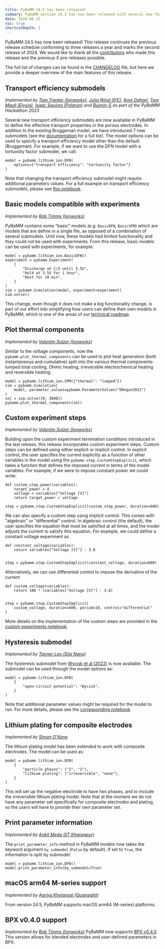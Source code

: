```yaml
---
title: PyBaMM 24.5 has been released!
summary: PyBaMM version 24.5 has now been released with several new features and improvements.
date: 2024-06-25
toc: true
shortcutDepth: 1
---
```


PyBaMM 24.5 has now been released! This release continues the previous release schedule conforming to three releases a year and marks the second release of 2024. We would like to thank all the [contributors](https://pybamm.org/teams/) who made this release and the previous X pre-releases possible.

The full list of changes can be found in the [CHANGELOG](https://pybamm.org/changelog/) file, but here we provide a deeper overview of the main features of this release.

## Transport efficiency submodels
_Implemented by [Tom Tranter (Ionworks)](https://github.com/TomTranter), [Julia Wind (IFE)](https://github.com/juliawind), [Amir Dahari](https://github.com/amirDahari1), [Tom Maull (Elysia)](https://github.com/tommaull), [Isaac Squires (Polaron)](https://github.com/isaacsquires) and [Ruimin-S](https://github.com/Ruimin-S) as part of the PyBaMM Hackathon 2023_

Several new transport efficiency submodels are now available in PyBaMM to define the effective transport properties in the porous electrodes. In addition to the existing Bruggeman model, we have introduced 7 new submodels (see the [documentation](https://docs.pybamm.org/en/latest/source/api/models/submodels/transport_efficiency/index.html) for a full list). The model options can be used to specify a transport efficiency model other than the default (Bruggeman). For example, if we want to use the DFN model with a tortuosity factor submodel, we call:

```python3
model = pybamm.lithium_ion.DFN(
    options={"transport efficiency": "tortuosity factor"}
)
```

Note that changing the transport efficiency submodel might require additional parameters values. For a full example on transport efficiency submodels, please see [this notebook](https://docs.pybamm.org/en/latest/source/examples/notebooks/models/tortuosity_models.html).

## Basic models compatible with experiments
_Implemented by [Rob Timms (Ionworks)](https://github.com/rtimms)_

PyBaMM contains some "basic" models (e.g. `BasicDFN`, `BasicSPM`) which are models that are define in a single file, as opposed of a combination of several submodels. Until now, these models had limited functionality and they could not be used with experiments. From this release, basic models can be used with experiments, for example:

```python3
model = pybamm.lithium_ion.BasicDFN()
experiment = pybamm.Experiment(
    [
        "Discharge at C/3 until 3.5V",
        "Hold at 3.5V for 1 hour",
        "Rest for 10 min",
    ]
)
sim = pybamm.Simulation(model, experiment=experiment)
sim.solve()
```

This change, even though it does not make a big functionality change, is part of our effort into simplifying how users can define their own models in PyBaMM, which is one of the areas of our [technical roadmap](https://github.com/pybamm-team/PyBaMM/issues/3908).

## Plot thermal components
_Implemented by [Valentin Sulzer (Ionworks)](https://github.com/valentinsulzer)_

Similar to the voltage components, now the `pybamm.plot_thermal_components` can be used to plot heat generation (both instantaneous and cumulative) split into the various thermal components: lumped total cooling, Ohmic heating, irreversible electrochemical heating and reversible heating:

```python3
model = pybamm.lithium_ion.SPM({"thermal": "lumped"})
sim = pybamm.Simulation(
    model, parameter_values=pybamm.ParameterValues("ORegan2022")
)
sol = sim.solve([0, 3600])
pybamm.plot_thermal_components(sol)
```

## Custom experiment steps
_Implemented by [Valentin Sulzer (Ionworks)](https://github.com/valentinsulzer)_

Building upon the custom experiment termination conditions introduced in the last release, this release incorporates custom experiment steps. Custom steps can be defined using either explicit or implicit control. In explicit control, the user specifies the current explicitly as a function of other variables in the model using the `pybamm.step.CustomStepExplicit`, which takes a function that defines the imposed current in terms of the model variables. For example, if we were to impose constant power we could write:

```python3
def custom_step_power(variables):
    target_power = 4
    voltage = variables["Voltage [V]"]
    return target_power / voltage

step = pybamm.step.CustomStepExplicit(custom_step_power, duration=600)
```

We can also specify a custom step using implicit control. This comes with "algebraic" or "differential" control. In algebraic control (the default), the user specifies the equation that must be satisfied at all times, and the model adjusts the current to satisfy this equation. For example, we could define a constant voltage experiment as

```python3
def constant_voltage(variables):
    return variables["Voltage [V]"] - 3.8


step = pybamm.step.CustomStepImplicit(constant_voltage, duration=600)
```

Alternatively, we can use differential control to impose the derivative of the current

```python3
def custom_voltage(variables):
    return 100 * (variables["Voltage [V]"] - 3.8)


step = pybamm.step.CustomStepImplicit(
    custom_voltage, duration=600, period=10, control="differential"
)
```


More details on the implementation of the custom steps are provided in the [custom experiments notebook](https://docs.pybamm.org/en/stable/source/examples/notebooks/simulations_and_experiments/custom-experiments.html).

## Hysteresis submodel
_Implemented by [Tanner Leo (Sila Nano)](https://github.com/tanner-leo)_

The hysteresis submodel from [Wycisk et al (2022)](https://doi.org/10.1016/j.est.2022.105016) is now available. The submodel can be used through the model options as:

```python3
model = pybamm.lithium_ion.DFN(
    {
        "open-circuit potential": "Wycisk",
    }
)
```

Note that additional parameter values might be required for the model to run. For more details, please see the [corresponding notebook](https://docs.pybamm.org/en/latest/source/examples/notebooks/models/differential-capacity-hysteresis-state.html).

## Lithium plating for composite electrodes
_Implemented by [Simon O'Kane](https://github.com/DrSOKane)_

The lithium plating model has been extended to work with composite electrodes. The model can be used as:

```python3
model = pybamm.lithium_ion.DFN(
    {
        "particle phases": ("2", "1"),
        "lithium plating": ("irreversible", "none"),
    }
)
```

This will set up the negative electrode to have two phases, and to include the irreversible lithium plating model. Note that at the moment we do not have any parameter set specifically for composite electrodes and plating, so the users will have to provide their own parameter set.

## Print parameter information
_Implemented by [Ankit Meda (IIT Kharagpur)](https://github.com/cringeyburger)_

The `print_parameter_info` method in PyBaMM models now takes the keyword argument `by_submodel` (`False` by default). If set to `True`, the information is split by submodel:

```python3
model = pybamm.lithium_ion.DFN()
model.print_parameter_info(by_submodel=True)
```


## macOS arm64 M-series support
_Implemented by [Agriya Khetarpal (Quansight)](https://github.com/agriyakhetarpal)_

From version 24.5, PyBaMM supports macOS arm64 (M-series) platforms.

## BPX v0.4.0 support
_Implemented by [Rob Timms (Ionworks)](https://github.com/rtimms)_
PyBaMM now supports [BPX v0.4.0](https://github.com/FaradayInstitution/BPX/releases/tag/v0.4.0). This version allows for blended electrodes and user-defined parameters in BPX.
